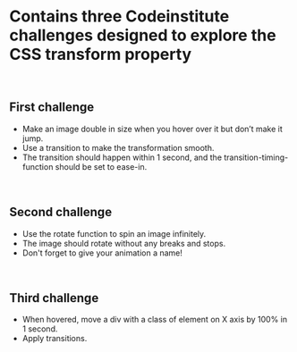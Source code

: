 # Contains three Codeinstitute challenges designed to explore the CSS transform property

<br>

## First challenge

- Make an image double in size when you hover over it but don’t make it jump.
- Use a transition to make the transformation smooth.
- The transition should happen within 1 second, and the transition-timing-function should be set to ease-in. 

<br>

## Second challenge

- Use the rotate function to spin an image infinitely.
- The image should rotate without any breaks and stops.
- Don't forget to give your animation a name!

<br>

## Third challenge

- When hovered, move a div with a class of element on X axis by 100% in 1 second.
- Apply transitions.